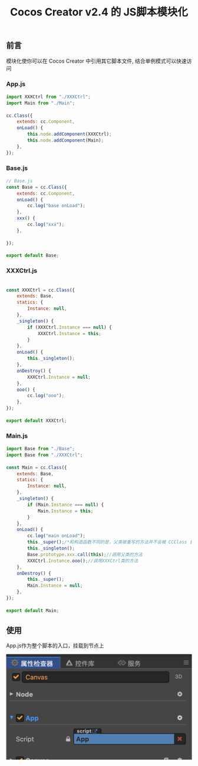 ﻿---
title: 'Cocos Creator v2.4 的 JS脚本模块化'
excerpt : "点击事件的工具类"
categories: CocosCreatorV2.4
tags: CocosCreatorV2.4
---

## 前言

模块化使你可以在 Cocos Creator 中引用其它脚本文件, 结合单例模式可以快速访问

### App.js

```javascript
import XXXCtrl from "./XXXCtrl";
import Main from "./Main";

cc.Class({
    extends: cc.Component,
    onLoad() {
        this.node.addComponent(XXXCtrl);
        this.node.addComponent(Main);
    },
});

```

### Base.js

```javascript
// Base.js
const Base = cc.Class({
    extends: cc.Component,
    onLoad() {
        cc.log("base onLoad");
    },
    xxx() {
        cc.log("xxx");
    },

});

export default Base;

```

### XXXCtrl.js

```javascript

const XXXCtrl = cc.Class({
    extends: Base,
    statics: {
        Instance: null,
    },
    _singleton() {
        if (XXXCtrl.Instance === null) {
            XXXCtrl.Instance = this;
        }
    },
    onLoad() {
        this._singleton();
    },
    onDestroy() {
        XXXCtrl.Instance = null;
    },
    ooo() {
        cc.log("ooo");
    },
});

export default XXXCtrl;

```

### Main.js

```javascript
import Base from "./Base";
import Base from "./XXXCtrl";

const Main = cc.Class({
    extends: Base,
    statics: {
        Instance: null,
    },
    _singleton() {
        if (Main.Instance === null) {
            Main.Instance = this;
        }
    },
    onLoad() {
        cc.log("main onLoad");
        this._super();/*和构造函数不同的是，父类被重写的方法并不会被 CCClass 自动调用，如果你要调用的话使用 CCClass 封装的 this._super*/
        this._singleton();
        Base.prototype.xxx.call(this);//调用父类的方法
        XXXCtrl.Instance.ooo();//调用XXXCtrl类的方法
    },
    onDestroy() {
        this._super();
        Main.Instance = null;
    },
});

export default Main;

```

## 使用

App.js作为整个脚本的入口，挂载到节点上

![20230209_1.png](/assets/images/20230209_1.png)
